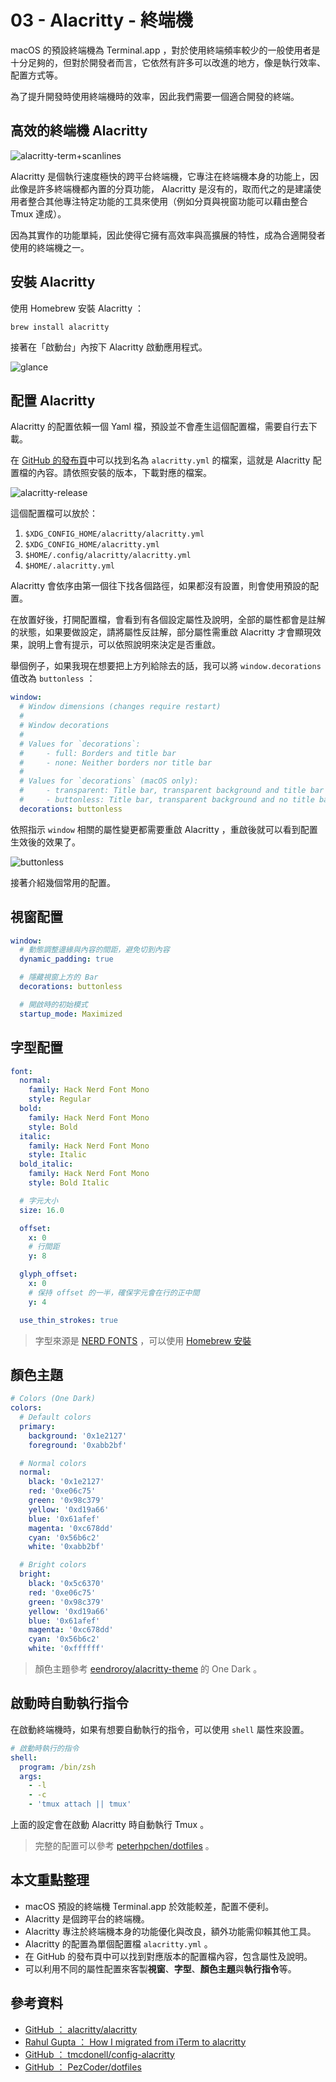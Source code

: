 # 03 - Alacritty - 終端機

macOS 的預設終端機為 Terminal.app ，對於使用終端頻率較少的一般使用者是十分足夠的，但對於開發者而言，它依然有許多可以改進的地方，像是執行效率、配置方式等。

為了提升開發時使用終端機時的效率，因此我們需要一個適合開發的終端。

## 高效的終端機 Alacritty

![alacritty-term+scanlines](./assets/alacritty-term+scanlines.png)

Alacritty 是個執行速度極快的跨平台終端機，它專注在終端機本身的功能上，因此像是許多終端機都內置的分頁功能， Alacritty 是沒有的，取而代之的是建議使用者整合其他專注特定功能的工具來使用（例如分頁與視窗功能可以藉由整合 Tmux 達成）。

因為其實作的功能單純，因此使得它擁有高效率與高擴展的特性，成為合適開發者使用的終端機之一。

## 安裝 Alacritty

使用 Homebrew 安裝 Alacritty ：

```shell
brew install alacritty
```

接著在「啟動台」內按下 Alacritty 啟動應用程式。

![glance](./assets/glance.png)

## 配置 Alacritty

Alacritty 的配置依賴一個 Yaml 檔，預設並不會產生這個配置檔，需要自行去下載。

在 [GitHub 的發布頁](https://github.com/alacritty/alacritty/releases)中可以找到名為 `alacritty.yml` 的檔案，這就是 Alacritty 配置檔的內容。請依照安裝的版本，下載對應的檔案。

![alacritty-release](./assets/github.com_alacritty_alacritty_releases.png)

這個配置檔可以放於：

1. `$XDG_CONFIG_HOME/alacritty/alacritty.yml`
2. `$XDG_CONFIG_HOME/alacritty.yml`
3. `$HOME/.config/alacritty/alacritty.yml`
4. `$HOME/.alacritty.yml`

Alacritty 會依序由第一個往下找各個路徑，如果都沒有設置，則會使用預設的配置。

在放置好後，打開配置檔，會看到有各個設定屬性及說明，全部的屬性都會是註解的狀態，如果要做設定，請將屬性反註解，部分屬性需重啟 Alacritty 才會顯現效果，說明上會有提示，可以依照說明來決定是否重啟。

舉個例子，如果我現在想要把上方列給除去的話，我可以將 `window.decorations` 值改為 `buttonless` ：

```yaml
window:
  # Window dimensions (changes require restart)
  #
  # Window decorations
  #
  # Values for `decorations`:
  #     - full: Borders and title bar
  #     - none: Neither borders nor title bar
  #
  # Values for `decorations` (macOS only):
  #     - transparent: Title bar, transparent background and title bar buttons
  #     - buttonless: Title bar, transparent background and no title bar buttons
  decorations: buttonless
```

依照指示 `window` 相關的屬性變更都需要重啟 Alacritty ，重啟後就可以看到配置生效後的效果了。

![buttonless](./assets/buttonless.png)

接著介紹幾個常用的配置。

## 視窗配置

```yaml
window:
  # 動態調整邊緣與內容的間距，避免切到內容
  dynamic_padding: true

  # 隱藏視窗上方的 Bar
  decorations: buttonless

  # 開啟時的初始模式
  startup_mode: Maximized
```

## 字型配置

```yaml
font:
  normal:
    family: Hack Nerd Font Mono
    style: Regular
  bold:
    family: Hack Nerd Font Mono
    style: Bold
  italic:
    family: Hack Nerd Font Mono
    style: Italic
  bold_italic:
    family: Hack Nerd Font Mono
    style: Bold Italic

  # 字元大小
  size: 16.0

  offset:
    x: 0
    # 行間距
    y: 8

  glyph_offset:
    x: 0
    # 保持 offset 的一半，確保字元會在行的正中間
    y: 4

  use_thin_strokes: true
```

> 字型來源是 [NERD FONTS](https://www.nerdfonts.com/) ，可以使用 [Homebrew 安裝](https://github.com/ryanoasis/nerd-fonts#option-4-homebrew-fonts)

## 顏色主題

```yaml
# Colors (One Dark)
colors:
  # Default colors
  primary:
    background: '0x1e2127'
    foreground: '0xabb2bf'

  # Normal colors
  normal:
    black: '0x1e2127'
    red: '0xe06c75'
    green: '0x98c379'
    yellow: '0xd19a66'
    blue: '0x61afef'
    magenta: '0xc678dd'
    cyan: '0x56b6c2'
    white: '0xabb2bf'

  # Bright colors
  bright:
    black: '0x5c6370'
    red: '0xe06c75'
    green: '0x98c379'
    yellow: '0xd19a66'
    blue: '0x61afef'
    magenta: '0xc678dd'
    cyan: '0x56b6c2'
    white: '0xffffff'
```

> 顏色主題參考 [eendroroy/alacritty-theme](https://github.com/eendroroy/alacritty-theme) 的 One Dark 。

## 啟動時自動執行指令

在啟動終端機時，如果有想要自動執行的指令，可以使用 `shell` 屬性來設置。

```yaml
# 啟動時執行的指令
shell:
  program: /bin/zsh
  args:
    - -l
    - -c
    - 'tmux attach || tmux'
```

上面的設定會在啟動 Alacritty 時自動執行 Tmux 。

> 完整的配置可以參考 [peterhpchen/dotfiles](https://github.com/peterhpchen/dotfiles/blob/c185e895a94e4ac1445e9389e206134038019bd7/alacritty/alacritty.yml) 。

## 本文重點整理

- macOS 預設的終端機 Terminal.app 於效能較差，配置不便利。
- Alacritty 是個跨平台的終端機。
- Alacritty 專注於終端機本身的功能優化與改良，額外功能需仰賴其他工具。
- Alacritty 的配置為單個配置檔 `alacritty.yml` 。
- 在 GitHub 的發布頁中可以找到對應版本的配置檔內容，包含屬性及說明。
- 可以利用不同的屬性配置來客製**視窗**、**字型**、**顏色主題**與**執行指令**等。

## 參考資料

- [GitHub ： alacritty/alacritty](https://github.com/alacritty/alacritty)
- [Rahul Gupta ： How I migrated from iTerm to alacritty](https://pezcoder.medium.com/how-i-migrated-from-iterm-to-alacritty-c50a04705f95)
- [GitHub ： tmcdonell/config-alacritty](https://github.com/tmcdonell/config-alacritty)
- [GitHub ： PezCoder/dotfiles](https://github.com/PezCoder/dotfiles)
